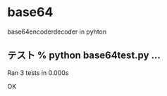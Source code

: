 # base64
base64encoderdecoder in pyhton

テスト
 % python base64test.py
...
----------------------------------------------------------------------
Ran 3 tests in 0.000s

OK

